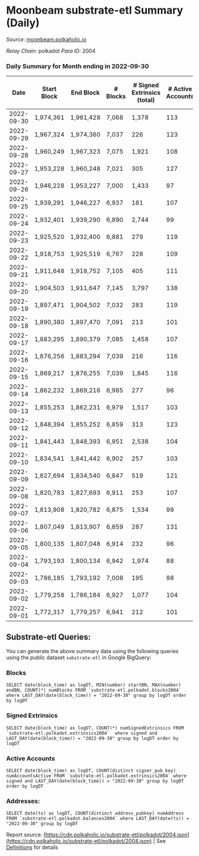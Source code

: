 # Moonbeam substrate-etl Summary (Daily)

_Source_: [moonbeam.polkaholic.io](https://moonbeam.polkaholic.io)

*Relay Chain*: polkadot
*Para ID*: 2004



### Daily Summary for Month ending in 2022-09-30


| Date | Start Block | End Block | # Blocks | # Signed Extrinsics (total) | # Active Accounts | # Passive | # New | # Addresses with Balances | # Events | # Transfers | # XCM Transfers In | # XCM Transfers Out |
| ---- | ----------- | --------- | -------- | --------------------------- | ----------------- | --------- | ----- | ------------------------- | -------- | ----------- | ------------------ | ------------------- |
| 2022-09-30 | 1,974,361 | 1,981,428 | 7,068  | 1,378 | 113 |  |  | 310,060 | 587,529 | 12,150 ($5,222,947.62) | 180 ($927,011.90) | 181 ($178,263.09) |
| 2022-09-29 | 1,967,324 | 1,974,360 | 7,037  | 226 | 123 |  |  |  | 598,355 | 13,284 ($3,415,060.05) | 441 ($1,043,208.96) | 451 ($813,141.98) |
| 2022-09-28 | 1,960,249 | 1,967,323 | 7,075  | 1,921 | 108 |  |  |  | 535,535 | 11,032 ($2,967,144.14) | 76 ($88,536.34) | 76 ($107,568.95) |
| 2022-09-27 | 1,953,228 | 1,960,248 | 7,021  | 305 | 127 |  |  |  | 616,503 | 11,232 ($4,645,428.17) | 68 ($407,362.03) | 79 ($499,010.17) |
| 2022-09-26 | 1,946,228 | 1,953,227 | 7,000  | 1,433 | 97 |  |  |  | 560,311 | 11,903 ($4,586,059.01) | 72 ($302,804.84) | 59 ($284,944.86) |
| 2022-09-25 | 1,939,291 | 1,946,227 | 6,937  | 181 | 107 |  |  |  | 485,784 | 9,055 ($2,336,178.44) | 89 ($227,487.07) | 54 ($99,079.00) |
| 2022-09-24 | 1,932,401 | 1,939,290 | 6,890  | 2,744 | 99 |  |  |  | 584,688 | 15,121 ($4,499,592.42) | 93 ($132,887.97) | 52 ($198,612.76) |
| 2022-09-23 | 1,925,520 | 1,932,400 | 6,881  | 279 | 119 |  |  |  | 580,430 | 11,690 ($4,149,061.28) | 100 ($333,422.46) | 66 ($201,530.31) |
| 2022-09-22 | 1,918,753 | 1,925,519 | 6,767  | 228 | 109 |  |  |  | 767,940 | 13,133 ($4,773,182.60) | 104 ($1,606,128.41) | 55 ($105,544.10) |
| 2022-09-21 | 1,911,648 | 1,918,752 | 7,105  | 405 | 111 |  |  |  | 860,783 | 13,162 ($9,295,043.62) | 74 ($541,197.70) | 59 ($448,086.24) |
| 2022-09-20 | 1,904,503 | 1,911,647 | 7,145  | 3,797 | 138 |  |  |  | 687,069 | 15,754 ($4,613,396.31) | 101 ($311,452.10) | 84 ($592,180.33) |
| 2022-09-19 | 1,897,471 | 1,904,502 | 7,032  | 283 | 119 |  |  | 298,617 | 658,785 | 13,200 ($5,106,461.33) | 114 ($974,708.79) | 89 ($68,733.44) |
| 2022-09-18 | 1,890,380 | 1,897,470 | 7,091  | 213 | 101 |  |  | 298,124 | 673,260 | 13,081 ($4,825,484.84) | 101 ($381,777.62) | 66 ($70,103.75) |
| 2022-09-17 | 1,883,295 | 1,890,379 | 7,085  | 1,458 | 107 |  |  | 297,836 | 593,127 | 13,506 ($4,464,944.95) | 67 ($269,519.89) | 38 ($46,252.48) |
| 2022-09-16 | 1,876,256 | 1,883,294 | 7,039  | 216 | 116 |  |  | 297,285 | 518,141 | 10,172 ($3,012,863.98) | 99 ($115,219.58) | 73 ($87,801.74) |
| 2022-09-15 | 1,869,217 | 1,876,255 | 7,039  | 1,845 | 116 |  |  | 297,005 | 594,960 | 13,023 ($4,022,371.03) | 114 ($848,450.56) | 47 ($423,350.84) |
| 2022-09-14 | 1,862,232 | 1,869,216 | 6,985  | 277 | 96 |  |  | 296,642 | 600,964 | 11,623 ($4,728,792.68) | 80 ($179,614.77) | 71 ($1,417,640.24) |
| 2022-09-13 | 1,855,253 | 1,862,231 | 6,979  | 1,517 | 103 |  |  | 296,336 | 615,666 | 14,284 ($9,587,869.77) | 65 ($33,055.42) | 53 ($37,107.98) |
| 2022-09-12 | 1,848,394 | 1,855,252 | 6,859  | 313 | 123 |  |  | 295,988 | 727,472 | 17,113 ($15,935,076.99) | 85 ($67,587.93) | 68 ($560,267.33) |
| 2022-09-11 | 1,841,443 | 1,848,393 | 6,951  | 2,538 | 104 |  |  |  | 659,096 | 17,149 ($18,348,605.38) | 92 ($97,414.40) | 96 ($43,776.01) |
| 2022-09-10 | 1,834,541 | 1,841,442 | 6,902  | 257 | 103 |  |  |  | 729,477 | 17,582 ($8,508,649.72) | 101 ($194,656.17) | 63 ($125,099.78) |
| 2022-09-09 | 1,827,694 | 1,834,540 | 6,847  | 519 | 121 |  |  | 294,810 | 783,846 | 18,381 ($9,679,966.11) | 105 ($243,545.14) | 97 ($90,706.55) |
| 2022-09-08 | 1,820,783 | 1,827,693 | 6,911  | 253 | 107 |  |  | 293,984 | 435,710 | 10,253 ($7,585,807.97) | 90 ($247,278.50) | 60 ($163,502.78) |
| 2022-09-07 | 1,813,908 | 1,820,782 | 6,875  | 1,534 | 99 |  |  | 293,776 | 417,966 | 10,731 ($1,648,457.61) | 74 ($120,972.18) | 51 ($23,012.26) |
| 2022-09-06 | 1,807,049 | 1,813,907 | 6,859  | 287 | 131 |  |  | 293,527 | 571,252 | 13,643 ($5,330,546.00) | 104 ($302,412.06) | 90 ($122,325.20) |
| 2022-09-05 | 1,800,135 | 1,807,048 | 6,914  | 232 | 96 |  |  | 293,225 | 547,011 | 12,493 ($5,012,449.45) | 126 ($559,597.18) | 75 ($154,331.23) |
| 2022-09-04 | 1,793,193 | 1,800,134 | 6,942  | 1,974 | 88 |  |  | 292,909 | 470,140 | 12,236 ($2,988,972.56) | 95 ($625,896.03) | 63 ($91,906.66) |
| 2022-09-03 | 1,786,185 | 1,793,192 | 7,008  | 195 | 98 |  |  | 292,673 | 411,445 | 8,918 ($2,528,723.34) | 64 ($181,602.03) | 52 ($212,598.96) |
| 2022-09-02 | 1,779,258 | 1,786,184 | 6,927  | 1,077 | 104 |  |  | 292,256 | 504,514 | 10,439 ($2,985,265.11) | 89 ($131,409.17) | 75 ($118,492.78) |
| 2022-09-01 | 1,772,317 | 1,779,257 | 6,941  | 212 | 101 |  |  | 291,973 | 516,974 | 10,796 ($4,231,687.74) | 82 ($243,470.10) | 59 ($264,409.28) |

## Substrate-etl Queries:
You can generate the above summary data using the following queries using the public dataset `substrate-etl` in Google BigQuery:


### Blocks
```
SELECT date(block_time) as logDT, MIN(number) startBN, MAX(number) endBN, COUNT(*) numBlocks FROM `substrate-etl.polkadot.blocks2004`  where LAST_DAY(date(block_time)) = "2022-09-30" group by logDT order by logDT
```


### Signed Extrinsics
```
SELECT date(block_time) as logDT, COUNT(*) numSignedExtrinsics FROM `substrate-etl.polkadot.extrinsics2004`  where signed and LAST_DAY(date(block_time)) = "2022-09-30" group by logDT order by logDT
```


### Active Accounts
```
SELECT date(block_time) as logDT, COUNT(distinct signer_pub_key) numAccountsActive FROM `substrate-etl.polkadot.extrinsics2004` where signed and LAST_DAY(date(block_time)) = "2022-09-30" group by logDT order by logDT
```


### Addresses:
```
SELECT date(ts) as logDT, COUNT(distinct address_pubkey) numAddress FROM `substrate-etl.polkadot.balances2004` where LAST_DAY(date(ts)) = "2022-09-30" group by logDT
```



Report source: [https://cdn.polkaholic.io/substrate-etl/polkadot/2004.json](https://cdn.polkaholic.io/substrate-etl/polkadot/2004.json) | See [Definitions](/DEFINITIONS.md) for details

